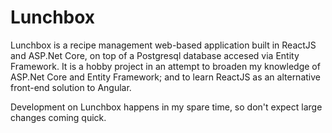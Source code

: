 # Lunchbox

Lunchbox is a recipe management web-based application built in ReactJS and ASP.Net Core, on top of a Postgresql database accesed via Entity Framework. 
It is a hobby project in an attempt to broaden my knowledge of ASP.Net Core and Entity Framework; and to learn ReactJS as an alternative front-end solution to Angular.

Development on Lunchbox happens in my spare time, so don't expect large changes coming quick. 